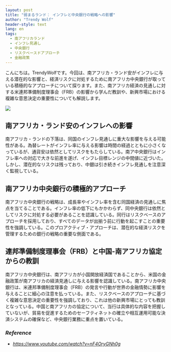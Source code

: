 ```yaml
---
layout: post
title: "弱まるランド： インフレと中央銀行の戦略への影響"
author: "Trendy Wolf"
header-style: text
lang: en
tags:
  - 南アフリカランド
  - インフレ見通し
  - 中央銀行
  - リスクベースドアプローチ
  - 金融政策
---
```


こんにちは。TrendyWolfです。今回は、南アフリカ・ランド安がインフレに与える潜在的な影響と、経済リスクに対処するために南アフリカ中央銀行が取っている積極的なアプローチについて探ります。また、南アフリカ経済の見通しに対する米連邦準備制度理事会（FRB）の影響から学んだ教訓や、新興市場における複雑な意思決定の重要性についても解説します。

<img
    src="https://i.ytimg.com/vi/nF4OryGNh0g/hqdefault.jpg"
/>






## 南アフリカ・ランド安のインフレへの影響

南アフリカ・ランドの下落は、同国のインフレ見通しに重大な影響を与える可能性がある。為替レートがインフレ率に与える影響は時間の経過とともに小さくなっているが、通貨安は依然としてリスクをもたらしている。南ア中央銀行はインフレ率への対応で大きな前進を遂げ、インフレ目標レンジの中間値に近づいた。しかし、潜在的なリスクは残っており、中銀は引き続きインフレ見通しを注意深く監視している。









## 南アフリカ中央銀行の積極的アプローチ

南アフリカ中央銀行の戦略は、成長率やインフレ率を含む同国経済の見通しに焦点を当てることである。インフレ率の低下にもかかわらず、同中央銀行は依然としてリスクに対処する必要があることを認識している。同行はリスクベースのアプローチを採用しており、すべてのデータが出揃う前に行動を起こすことの重要性を強調している。このプロアクティブ・アプローチは、潜在的な経済リスクを管理するための銀行の戦略の重要な側面である。









## 連邦準備制度理事会（FRB）と中国-南アフリカ協定からの教訓

南アフリカ中央銀行は、南アフリカが小国開放経済国であることから、米国の金融政策が南アフリカの経済見通しに与える影響を認識している。南アフリカ中央銀行は、米連邦準備制度理事会（FRB）の発言や行動が世界の金融情勢に影響を与えることに細心の注意を払っている。また、リスクベースのアプローチに基づく複雑な意思決定の重要性を強調しており、これは他の新興市場にとっても教訓となっている。中国と南アフリカの協定について、当行は具体的な内容を把握していないが、貿易を促進するためのセーフティネットの確立や相互運用可能な決済システムの確保など、中央銀行業務に重点を置いている。


### _Reference_
- _https://www.youtube.com/watch?v=nF4OryGNh0g_

